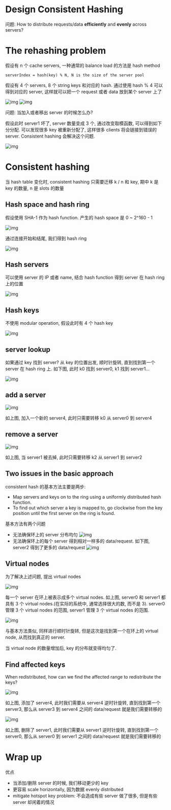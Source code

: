 # Design Consistent Hashing

问题: How to distribute requests/data **efficiently** and **evenly** across servers?

# The rehashing problem

假设有 n 个 cache servers, 一种通常的 balance load 的方法是 hash method

```
serverIndex = hash(key) % N, N is the size of the server pool
```

假设有 4 个 servers, 8 个 string keys 和对应的 hash. 通过使用 hash % 4 可以得到对应的 server, 这样就可以把一个 request 或者 data 放到某个 server 上了

![img](assets/5-1.png)
![img](assets/5-2.png)

问题: 当加入或者移出 server 的时候怎么办?

假设此时 server1 坏了, server 数量变成 3 个, 通过改变取模函数, 可以得到如下分分配. 可以发现很多 key 被重新分配了, 这样很多 clients 将会链接到错误的 server. Consistent hashing 会解决这个问题.

![img](assets/5-3.png)

# Consistent hashing

当 hash table 变化时, consistent hashing 只需要迁移 k / n 和 key, 期中 k 是 key 的数量, n 是 slots 的数量

## Hash space and hash ring

假设使用 SHA-1 作为 hash function. 产生的 hash space 是 0 ~ 2^160 - 1

![img](assets/5-4.png)

通过连接开始和结尾, 我们得到 hash ring

![img](assets/5-5.png)

## Hash servers

可以使用 server 的 IP 或者 name, 结合 hash function 得到 server 在 hash ring 上的位置

![img](assets/5-6.png)

## Hash keys

不使用 modular operation, 假设此时有 4 个 hash key

![img](assets/5-7.png)

## server lookup

如果通过 key 找到 server? 从 key 的位置出发, 顺时针旋转, 直到找到第一个 server 在 hash ring 上. 如下图, 此时 k0 找到 server0, k1 找到 server1...

![img](assets/5-8.png)

## add a server

![img](assets/5-9.png)

如上图, 加入一个新的 server4, 此时只需要转移 k0 从 server0 到 server4

## remove a server

![img](assets/5-10.png)

如上图, 当 server1 被去掉, 此时只需要转移 k2 从 server1 到 server2

## Two issues in the basic approach

consistent hash 的基本方法主要是两步:

- Map servers and keys on to the ring using a uniformly distributed hash function.
- To find out which server a key is mapped to, go clockwise from the key position until the first server on the ring is found.

基本方法有两个问题

- 无法确保环上的 server 分布均匀 ![img](assets/5-11.png)
- 无法确保环上的每个 server 得到相对一样多的 data/request. 如下图, server2 得到了更多的 data/request ![img](assets/5-12.png)

## Virtual nodes

为了解决上述问题, 提出 virtual nodes

![img](assets/5-13.png)

每一个 server 在环上被表示成多个 virtual nodes. 如上图, server0 和 server1 都具有 3 个 virtual nodes.(在实际的系统中, 通常选择很大的数, 而不是 3). server0 管理 3 个 virtual nodes 的范围, server1 管理 3 个 virtual nodes 的范围.

![img](assets/5-13.png)

与基本方法类似, 同样进行顺时针旋转, 但是这次是找到第一个在环上的 virtual node, 从而找到真正的 server.

当 virtual node 的数量增加后, key 的分布就变得均匀了.

## Find affected keys

When redistributed, how can we find the affected range to redistribute the keys?

![img](assets/5-15.png)

如上图, 添加了 server4, 此时我们需要从 server4 逆时针旋转, 直到找到第一个 server3, 那么从 server3 到 server4 之间的 data/request 就是我们需要转移的

![img](assets/5-16.png)

如上图, 删除了 server1, 此时我们需要从 server1 逆时针旋转, 直到找到第一个 server0, 那么从 server0 到 server1 之间的 data/request 就是我们需要转移的

# Wrap up

优点

- 当添加/删除 server 的时候, 我们移动更少的 key
- 更容易 scale horizontally, 因为数据 evenly distributed
- mitigate hotspot key problem: 不会造成有些 server 做了很多, 但是有些 server 却闲着的情况
